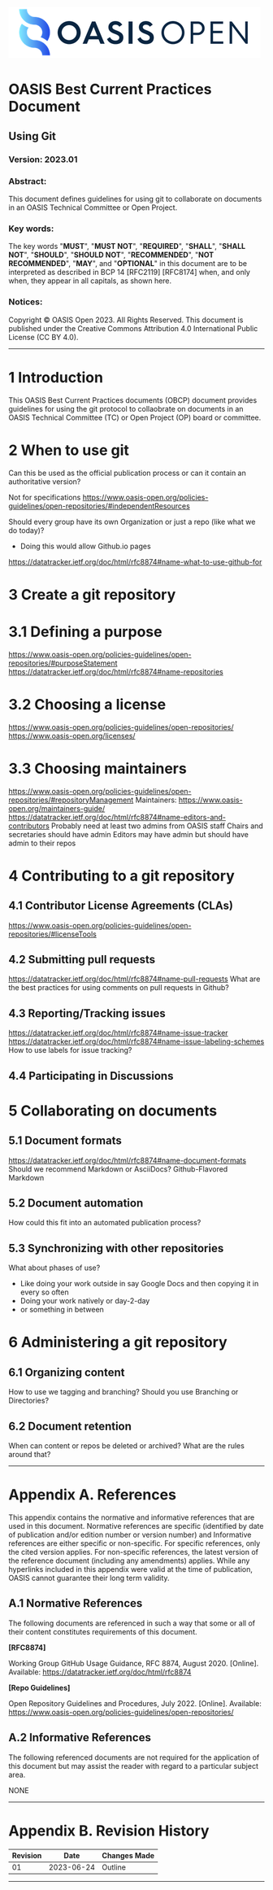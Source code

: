![OASIS](../OASIS-Logo.png)
---

# OASIS Best Current Practices Document

## Using Git

### Version: 2023.01

### Abstract:

This document defines guidelines for using git to collaborate on documents in an OASIS Technical Committee or Open Project.

### Key words:

The key words "**MUST**", "**MUST NOT**", "**REQUIRED**", "**SHALL**", "**SHALL NOT**", "**SHOULD**", "**SHOULD NOT**", "**RECOMMENDED**", "**NOT RECOMMENDED**", "**MAY**", and "**OPTIONAL**" in this document are to be interpreted as described in BCP 14 [RFC2119] [RFC8174] when, and only when, they appear in all capitals, as shown here.

### Notices:

Copyright © OASIS Open 2023. All Rights Reserved. This document is published under the Creative Commons Attribution 4.0 International Public License (CC BY 4.0).

---

# 1 Introduction

This OASIS Best Current Practices documents (OBCP) document provides guidelines for using the git protocol to collaobrate on documents in an OASIS Technical Committee (TC) or Open Project (OP) board or committee.


# 2 When to use git

Can this be used as the official publication process or can it contain an authoritative version?

Not for specifications
https://www.oasis-open.org/policies-guidelines/open-repositories/#independentResources

Should every group have its own Organization or just a repo (like what we do today)?
- Doing this would allow Github.io pages

https://datatracker.ietf.org/doc/html/rfc8874#name-what-to-use-github-for

# 3 Create a git repository

# 3.1 Defining a purpose
https://www.oasis-open.org/policies-guidelines/open-repositories/#purposeStatement
https://datatracker.ietf.org/doc/html/rfc8874#name-repositories

# 3.2 Choosing a license
https://www.oasis-open.org/policies-guidelines/open-repositories/
https://www.oasis-open.org/licenses/

# 3.3 Choosing maintainers
https://www.oasis-open.org/policies-guidelines/open-repositories/#repositoryManagement
Maintainers: https://www.oasis-open.org/maintainers-guide/
https://datatracker.ietf.org/doc/html/rfc8874#name-editors-and-contributors
Probably need at least two admins from OASIS staff
Chairs and secretaries should have admin
Editors may have admin but should have admin to their repos

# 4 Contributing to a git repository

## 4.1 Contributor License Agreements (CLAs)
https://www.oasis-open.org/policies-guidelines/open-repositories/#licenseTools

## 4.2 Submitting pull requests
https://datatracker.ietf.org/doc/html/rfc8874#name-pull-requests
What are the best practices for using comments on pull requests in Github?

## 4.3 Reporting/Tracking issues
https://datatracker.ietf.org/doc/html/rfc8874#name-issue-tracker
https://datatracker.ietf.org/doc/html/rfc8874#name-issue-labeling-schemes
How to use labels for issue tracking?

## 4.4 Participating in Discussions

# 5 Collaborating on documents

## 5.1 Document formats
https://datatracker.ietf.org/doc/html/rfc8874#name-document-formats
Should we recommend Markdown or AsciiDocs?
Github-Flavored Markdown

## 5.2 Document automation
How could this fit into an automated publication process?

## 5.3 Synchronizing with other repositories
What about phases of use?
- Like doing your work outside in say Google Docs and then copying it in every so often
- Doing your work natively or day-2-day
- or something in between

# 6 Administering a git repository

## 6.1 Organizing content
How to use we tagging and branching?
Should you use Branching or Directories?

## 6.2 Document retention
When can content or repos be deleted or archived? What are the rules around that?

---

# Appendix A. References

This appendix contains the normative and informative references that are used in this document. Normative references are specific (identified by date of publication and/or edition number or version number) and Informative references are either specific or non-specific. For specific references, only the cited version applies. For non-specific references, the latest version of the reference document (including any amendments) applies. While any hyperlinks included in this appendix were valid at the time of publication, OASIS cannot guarantee their long term validity.

## A.1 Normative References

The following documents are referenced in such a way that some or all of their content constitutes requirements of this document.

**[RFC8874]**

Working Group GitHub Usage Guidance, RFC 8874, August 2020. [Online]. Available: https://datatracker.ietf.org/doc/html/rfc8874

**[Repo Guidelines]**

Open Repository Guidelines and Procedures, July 2022. [Online]. Available: https://www.oasis-open.org/policies-guidelines/open-repositories/


## A.2 Informative References

The following referenced documents are not required for the application of this document but may assist the reader with regard to a particular subject area.

NONE

---

# Appendix B. Revision History

| Revision | Date       | Changes Made     |
|----------|------------|------------------|
| 01       | 2023-06-24 | Outline          |

---

